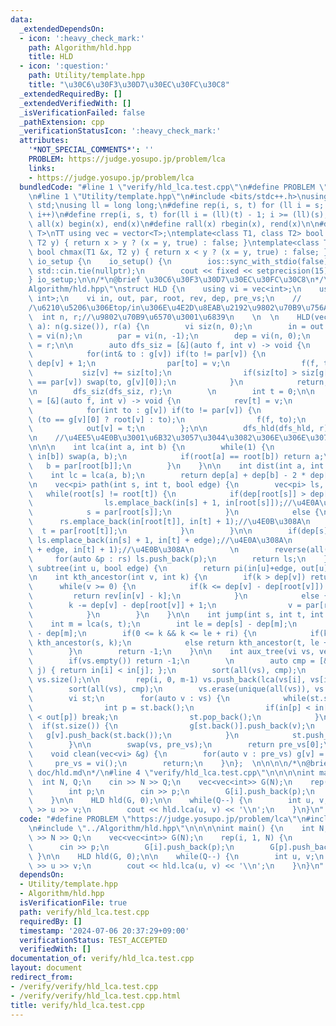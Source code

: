 ```yaml
---
data:
  _extendedDependsOn:
  - icon: ':heavy_check_mark:'
    path: Algorithm/hld.hpp
    title: HLD
  - icon: ':question:'
    path: Utility/template.hpp
    title: "\u30C6\u30F3\u30D7\u30EC\u30FC\u30C8"
  _extendedRequiredBy: []
  _extendedVerifiedWith: []
  _isVerificationFailed: false
  _pathExtension: cpp
  _verificationStatusIcon: ':heavy_check_mark:'
  attributes:
    '*NOT_SPECIAL_COMMENTS*': ''
    PROBLEM: https://judge.yosupo.jp/problem/lca
    links:
    - https://judge.yosupo.jp/problem/lca
  bundledCode: "#line 1 \"verify/hld_lca.test.cpp\"\n#define PROBLEM \"https://judge.yosupo.jp/problem/lca\"\
    \n#line 1 \"Utility/template.hpp\"\n#include <bits/stdc++.h>\nusing namespace\
    \ std;\nusing ll = long long;\n#define rep(i, s, t) for (ll i = s; i < (ll)(t);\
    \ i++)\n#define rrep(i, s, t) for(ll i = (ll)(t) - 1; i >= (ll)(s); i--)\n#define\
    \ all(x) begin(x), end(x)\n#define rall(x) rbegin(x), rend(x)\n\n#define TT template<typename\
    \ T>\nTT using vec = vector<T>;\ntemplate<class T1, class T2> bool chmin(T1 &x,\
    \ T2 y) { return x > y ? (x = y, true) : false; }\ntemplate<class T1, class T2>\
    \ bool chmax(T1 &x, T2 y) { return x < y ? (x = y, true) : false; }\n\nstruct\
    \ io_setup {\n    io_setup() {\n        ios::sync_with_stdio(false);\n       \
    \ std::cin.tie(nullptr);\n        cout << fixed << setprecision(15);\n    }\n\
    } io_setup;\n\n/*\n@brief \u30C6\u30F3\u30D7\u30EC\u30FC\u30C8\n*/\n#line 1 \"\
    Algorithm/hld.hpp\"\nstruct HLD {\n    using vi = vec<int>;\n    using pi = pair<int,\
    \ int>;\n    vi in, out, par, root, rev, dep, pre_vs;\n    //          \u89AA\
    /\u6210\u5206\u306Etop/in\u306E\u4E2D\u8EAB\u2192\u9802\u70B9\u756A\u53F7\n  \
    \  int n, r;//\u9802\u70B9\u6570\u3001\u6839\n    \n  \n    HLD(vec<vi> &g, int\
    \ a): n(g.size()), r(a) {\n        vi siz(n, 0);\n        in = out = root = rev\
    \ = vi(n);\n        par = vi(n, -1);\n        dep = vi(n, 0);\n        root[r]\
    \ = r;\n\n        auto dfs_siz = [&](auto f, int v) -> void {\n            siz[v]++;\n\
    \            for(int& to : g[v]) if(to != par[v]) {\n                dep[to] =\
    \ dep[v] + 1;\n                par[to] = v;\n                f(f, to);\n     \
    \           siz[v] += siz[to];\n                if(siz[to] > siz[g[v][0]] || g[v][0]\
    \ == par[v]) swap(to, g[v][0]);\n            }\n            return;\n        };\n\
    \n        dfs_siz(dfs_siz, r);\n        \n        int t = 0;\n\n        auto dfs_hld\
    \ = [&](auto f, int v) -> void {\n            rev[t] = v;\n            in[v]=t++;\n\
    \            for(int to : g[v]) if(to != par[v]) {\n                root[to] =\
    \ (to == g[v][0] ? root[v] : to);\n                f(f, to);\n            }\n\
    \            out[v] = t;\n        };\n\n        dfs_hld(dfs_hld, r);\n    }\n\n\
    \n    //\u4EE5\u4E0B\u3001\u6B32\u3057\u3044\u3082\u306E\u306E\u307F\u66F8\u304F\
    \n\n\n    int lca(int a, int b) {\n        while(1) {\n            if(in[a] >\
    \ in[b]) swap(a, b);\n            if(root[a] == root[b]) return a;\n         \
    \   b = par[root[b]];\n        }\n    }\n\n    int dist(int a, int b) {\n    \
    \    int lc = lca(a, b);\n        return dep[a] + dep[b] - 2 * dep[lc];\n    }\n\
    \n    vec<pi> path(int s, int t, bool edge) {\n        vec<pi> ls, rs;\n     \
    \   while(root[s] != root[t]) {\n            if(dep[root[s]] > dep[root[t]]) {\n\
    \                ls.emplace_back(in[s] + 1, in[root[s]]);//\u4E0A\u308A\n    \
    \            s = par[root[s]];\n            }\n            else {\n          \
    \      rs.emplace_back(in[root[t]], in[t] + 1);//\u4E0B\u308A\n              \
    \  t = par[root[t]];\n            }\n        }\n\n        if(dep[s] > dep[t])\
    \ ls.emplace_back(in[s] + 1, in[t] + edge);//\u4E0A\u308A\n        else rs.emplace_back(in[s]\
    \ + edge, in[t] + 1);//\u4E0B\u308A\n        \n        reverse(all(rs));\n   \
    \     for(auto &p : rs) ls.push_back(p);\n        return ls;\n    }\n\n    pi\
    \ subtree(int u, bool edge) {\n        return pi(in[u]+edge, out[u]);\n    }\n\
    \n    int kth_ancestor(int v, int k) {\n        if(k > dep[v]) return -1;\n  \
    \      while(v >= 0) {\n            if(k <= dep[v] - dep[root[v]]) {\n       \
    \         return rev[in[v] - k];\n            }\n            else {\n        \
    \        k -= dep[v] - dep[root[v]] + 1;\n                v = par[root[v]];\n\
    \            }\n        }\n    }\n\n    int jump(int s, int t, int k) {\n    \
    \    int m = lca(s, t);\n        int le = dep[s] - dep[m];\n        int ri = dep[t]\
    \ - dep[m];\n        if(0 <= k && k <= le + ri) {\n            if(k < le) return\
    \ kth_ancestor(s, k);\n            else return kth_ancestor(t, le + ri - k);\n\
    \        }\n        return -1;\n    }\n\n    int aux_tree(vi vs, vec<vi> &g) {\n\
    \        if(vs.empty()) return -1;\n        \n        auto cmp = [&](int i, int\
    \ j) { return in[i] < in[j]; };\n        sort(all(vs), cmp);\n        int m =\
    \ vs.size();\n\n        rep(i, 0, m-1) vs.push_back(lca(vs[i], vs[i + 1]));\n\
    \        sort(all(vs), cmp);\n        vs.erase(unique(all(vs)), vs.end());\n\n\
    \        vi st;\n        for(auto v : vs) {\n            while(st.size()) {\n\
    \                int p = st.back();\n                if(in[p] < in[v] && in[v]\
    \ < out[p]) break;\n                st.pop_back();\n            }\n          \
    \  if(st.size()) {\n                g[st.back()].push_back(v);\n             \
    \   g[v].push_back(st.back());\n            }\n            st.push_back(v);\n\
    \        }\n\n        swap(vs, pre_vs);\n        return pre_vs[0];\n    }\n\n\
    \    void clean(vec<vi> &g) {\n        for(auto v : pre_vs) g[v] = vi();\n   \
    \     pre_vs = vi();\n        return;\n    }\n};  \n\n\n\n/*\n@brief HLD\n@docs\
    \ doc/hld.md\n*/\n#line 4 \"verify/hld_lca.test.cpp\"\n\n\n\nint main() {\n  \
    \  int N, Q;\n    cin >> N >> Q;\n    vec<vec<int>> G(N);\n    rep(i, 1, N) {\n\
    \        int p;\n        cin >> p;\n        G[i].push_back(p);\n        G[p].push_back(i);\n\
    \    }\n\n    HLD hld(G, 0);\n\n    while(Q--) {\n        int u, v;\n        cin\
    \ >> u >> v;\n        cout << hld.lca(u, v) << '\\n';\n    }\n}\n"
  code: "#define PROBLEM \"https://judge.yosupo.jp/problem/lca\"\n#include \"../Utility/template.hpp\"\
    \n#include \"../Algorithm/hld.hpp\"\n\n\n\nint main() {\n    int N, Q;\n    cin\
    \ >> N >> Q;\n    vec<vec<int>> G(N);\n    rep(i, 1, N) {\n        int p;\n  \
    \      cin >> p;\n        G[i].push_back(p);\n        G[p].push_back(i);\n   \
    \ }\n\n    HLD hld(G, 0);\n\n    while(Q--) {\n        int u, v;\n        cin\
    \ >> u >> v;\n        cout << hld.lca(u, v) << '\\n';\n    }\n}\n"
  dependsOn:
  - Utility/template.hpp
  - Algorithm/hld.hpp
  isVerificationFile: true
  path: verify/hld_lca.test.cpp
  requiredBy: []
  timestamp: '2024-07-06 20:37:29+09:00'
  verificationStatus: TEST_ACCEPTED
  verifiedWith: []
documentation_of: verify/hld_lca.test.cpp
layout: document
redirect_from:
- /verify/verify/hld_lca.test.cpp
- /verify/verify/hld_lca.test.cpp.html
title: verify/hld_lca.test.cpp
---
```

